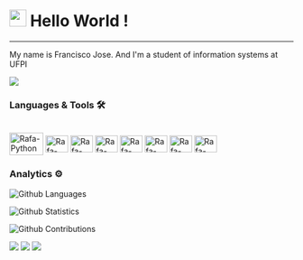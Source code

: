 




<h1><img src="https://emojis.slackmojis.com/emojis/images/1531849430/4246/blob-sunglasses.gif?1531849430" width="30"/> Hello World ! </h1> <hr>

My name is Francisco Jose. And I'm a student of information systems at UFPI

![](http://estruyf-github.azurewebsites.net/api/VisitorHit?user=killerglass&repo=killerglass&countColorcountColor)

### Languages & Tools 🛠  

<div style="display: inline_block"><br>
 
   <img align="center" alt="Rafa-Python" height="40" width="60" src="https://img.shields.io/badge/C-00599C?style=for-the-badge&logo=c&logoColor=white">
   <img align="center" alt="Rafa-Python" height="30" width="40" src="https://img.shields.io/badge/Python-FFD43B?style=for-the-badge&logo=python&logoColor=blue">
  <img align="center" alt="Rafa-Jupyter" height="30" width="40" src="https://img.shields.io/badge/Jupyter-F37626.svg?&style=for-the-badge&logo=Jupyter&logoColor=white">
  <img align="center" alt="Rafa-Opencv" height="30" width="40" src="https://img.shields.io/badge/OpenCV-27338e?style=for-the-badge&logo=OpenCV&logoColor=white">
  <img align="center" alt="Rafa-Python" height="30" width="40" src="https://img.shields.io/badge/PyCharm-000000.svg?&style=for-the-badge&logo=PyCharm&logoColor=white">
  

  
  <img align="center" alt="Rafa-Python" height="30" width="40" src="https://img.shields.io/badge/PyTorch-EE4C2C?style=for-the-badge&logo=PyTorch&logoColor=white">
  <img align="center" alt="Rafa-Python" height="30" width="40" src="https://img.shields.io/badge/scikit_learn-F7931E?style=for-the-badge&logo=scikit-learn&logoColor=white">
  <img align="center" alt="Rafa-Python" height="30" width="40" src="https://img.shields.io/badge/Linux_Mint-87CF3E?style=for-the-badge&logo=linux-mint&logoColor=white">
  
</div> 


### Analytics ⚙️

![Github Languages](https://github-readme-stats.vercel.app/api/top-langs/?username=killerglass&layout=compact&count_private=true)

![Github Statistics](https://github-readme-stats.vercel.app/api/?username=killerglass&count_private=true&show_icons=true)

![Github Contributions](https://github-readme-streak-stats.herokuapp.com/?user=killerglass&hide_border=true)



<div> 

  <a href="https://www.instagram.com/m_a_s_r__/?hl=pt-br" target="_blank"><img src="https://img.shields.io/badge/-Instagram-%23E4405F?style=for-the-badge&logo=instagram&logoColor=white" target="_blank"></a>
  <a href = "mailto:santosfranciscojose27@gmail.com"><img src="https://img.shields.io/badge/-Gmail-%23333?style=for-the-badge&logo=gmail&logoColor=white" target="_blank"></a>
  <a href="https://www.linkedin.com/in/francisco-jose-3a26151b0" target="_blank"><img src="https://img.shields.io/badge/-LinkedIn-%230077B5?style=for-the-badge&logo=linkedin&logoColor=white" target="_blank"></a> 
 
  
</div> 
 
